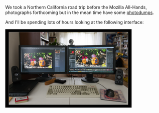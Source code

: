 We took a Northern California road trip before the Mozilla All-Hands, photographs forthcoming but in the mean time have some [photodumps](http://pomax.nihongoresources.com/downloads/photodumps/).

And I'll be spending lots of hours looking at the following interface:

<a href="gh-weblog/images/5h.jpg" target="_blank"><img src="gh-weblog/images/5h.jpg" width="80%" height="80%"></a>